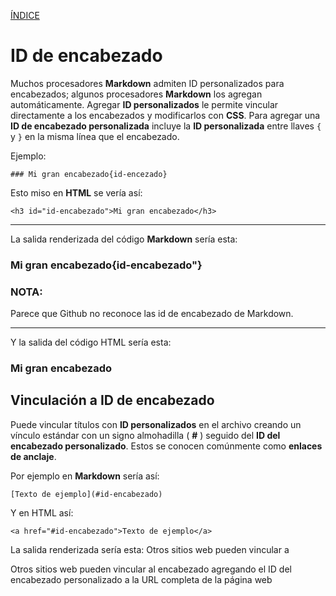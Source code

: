[ÍNDICE](https://github.com/Zet0699/Guia_markdown/blob/Zet_main/README.md)


# **ID de encabezado**

Muchos procesadores **Markdown** admiten ID personalizados para encabezados; algunos procesadores **Markdown** los agregan automáticamente. 
Agregar **ID personalizados** le permite vincular directamente a los encabezados y modificarlos con **CSS**. 
Para agregar una **ID de encabezado personalizada** incluye la **ID personalizada** entre llaves `{` y `}` en la misma línea que el encabezado.


Ejemplo:
```
### Mi gran encabezado{id-encezado}
```

Esto miso en **HTML** se vería así:
```
<h3 id="id-encabezado">Mi gran encabezado</h3>
```

---

La salida renderizada del código **Markdown** sería esta:

### Mi gran encabezado{id-encabezado"}


### NOTA: 
Parece que Github no reconoce las id de encabezado de Markdown.

---

Y la salida del código HTML sería esta:

<h3 id="id-encabezado">Mi gran encabezado</h3>





## **Vinculación a ID de encabezado**

Puede vincular títulos con **ID personalizados** en el archivo creando un vínculo estándar con un signo almohadilla \( **\#** \) seguido del **ID del encabezado personalizado**. 
Estos se conocen comúnmente como **enlaces de anclaje**.

Por ejemplo en **Markdown** sería así:
```
[Texto de ejemplo](#id-encabezado)
```

Y en HTML así:
``` 
<a href="#id-encabezado">Texto de ejemplo</a>
```

La salida renderizada sería esta:
Otros sitios web pueden vincular a

Otros sitios web pueden vincular al encabezado agregando el ID del encabezado personalizado a la URL completa de la página web 
